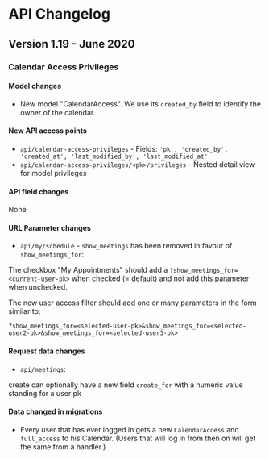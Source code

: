 # API Changelog

## Version 1.19 - June 2020

###  Calendar Access Privileges

#### Model changes

- New model "CalendarAccess". We use its ```created_by``` field to identify the owner of the calendar.

#### New API access points

- ```api/calendar-access-privileges``` - Fields: ```'pk', 'created_by', 'created_at', 'last_modified_by', 'last_modified_at'```
- ```api/calendar-access-privileges/<pk>/privileges``` - Nested detail view for model privileges

#### API field changes

None

#### URL Parameter changes

- ```api/my/schedule``` - ```show_meetings``` has been removed in favour of ```show_meetings_for```:

The checkbox "My Appointments" should add a ```?show_meetings_for=<current-user-pk>``` when checked (= default) and not add 
this parameter when unchecked.

The new user access filter should add one or many parameters in the form similar to:

```
?show_meetings_for=<selected-user-pk>&show_meetings_for=<selected-user2-pk>&show_meetings_for=<selected-user3-pk>
```

#### Request data changes

- ```api/meetings```:

create can optionally have a new field ```create_for``` with a numeric value standing for a user pk

#### Data changed in migrations

- Every user that has ever logged in gets a new ```CalendarAccess``` and ```full_access``` to his Calendar. (Users that will log in 
from then on will get the same from a handler.)

